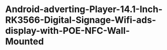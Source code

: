 # Android-adverting-Player-14.1-Inch-RK3566-Digital-Signage-Wifi-ads-display-with-POE-NFC-Wall-Mounted
